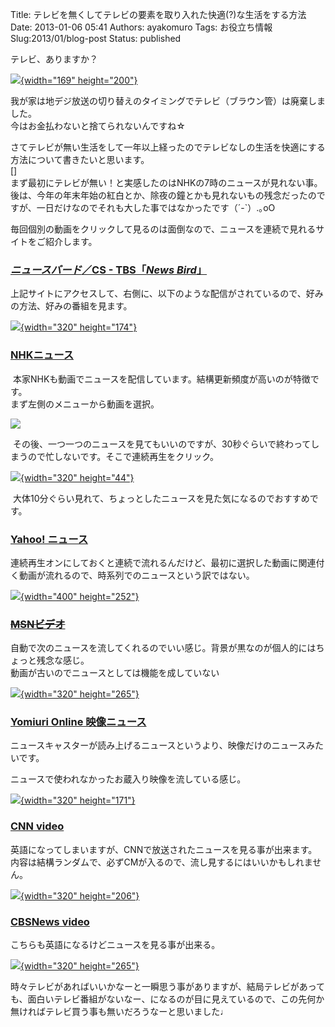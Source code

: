 Title: テレビを無くしてテレビの要素を取り入れた快適(?)な生活をする方法
Date: 2013-01-06 05:41
Authors: ayakomuro
Tags:  お役立ち情報
Slug:2013/01/blog-post
Status: published

テレビ、ありますか？


[![](http://3.bp.blogspot.com/-CWSxGr1aFS0/UOkPWVbURfI/AAAAAAAAWBU/u5iuzIOZyEk/s200/clip-art-television-336826.jpg){width="169"
height="200"}](http://3.bp.blogspot.com/-CWSxGr1aFS0/UOkPWVbURfI/AAAAAAAAWBU/u5iuzIOZyEk/s1600/clip-art-television-336826.jpg)

我が家は地デジ放送の切り替えのタイミングでテレビ（ブラウン管）は廃棄しました。  
今はお金払わないと捨てられないんですね☆

さてテレビが無い生活をして一年以上経ったのでテレビなしの生活を快適にする方法について書きたいと思います。  
[]  
まず最初にテレビが無い！と実感したのはNHKの7時のニュースが見れない事。後は、今年の年末年始の紅白とか、除夜の鐘とかも見れないもの残念だったのですが、一日だけなのでそれも大した事ではなかったです（´-\`）.｡oO



毎回個別の動画をクリックして見るのは面倒なので、ニュースを連続で見れるサイトをご紹介します。









### [*ニュースバード*／CS - TBS「*News Bird*」](http://www.tbs.co.jp/newsbird/)



上記サイトにアクセスして、右側に、以下のような配信がされているので、好みの方法、好みの番組を見ます。

[![](http://1.bp.blogspot.com/-RY7W-AkGzRM/UOkGkGxaB1I/AAAAAAAAV_A/Gomxp7tHcfA/s320/%E3%82%B9%E3%82%AF%E3%83%AA%E3%83%BC%E3%83%B3%E3%82%B7%E3%83%A7%E3%83%83%E3%83%88+2013-01-06+14.07.13.png){width="320"
height="174"}](http://1.bp.blogspot.com/-RY7W-AkGzRM/UOkGkGxaB1I/AAAAAAAAV_A/Gomxp7tHcfA/s1600/%E3%82%B9%E3%82%AF%E3%83%AA%E3%83%BC%E3%83%B3%E3%82%B7%E3%83%A7%E3%83%83%E3%83%88+2013-01-06+14.07.13.png)



### [NHKニュース](http://www3.nhk.or.jp/news/)

 本家NHKも動画でニュースを配信しています。結構更新頻度が高いのが特徴です。  
まず左側のメニューから動画を選択。

[![](http://1.bp.blogspot.com/-nokqgWxSqzw/T-ccSJPhALI/AAAAAAAASko/9S7CLO3zm1w/s1600/%E3%82%B9%E3%82%AF%E3%83%AA%E3%83%BC%E3%83%B3%E3%82%B7%E3%83%A7%E3%83%83%E3%83%88+2012-06-24+22.54.09.png)](http://1.bp.blogspot.com/-nokqgWxSqzw/T-ccSJPhALI/AAAAAAAASko/9S7CLO3zm1w/s1600/%E3%82%B9%E3%82%AF%E3%83%AA%E3%83%BC%E3%83%B3%E3%82%B7%E3%83%A7%E3%83%83%E3%83%88+2012-06-24+22.54.09.png)

 その後、一つ一つのニュースを見てもいいのですが、30秒ぐらいで終わってしまうので忙しないです。そこで連続再生をクリック。

[![](http://2.bp.blogspot.com/-jEG9YcKrJBc/T-cdcuIM6yI/AAAAAAAASkw/3Kxqz0gynYI/s320/%E3%82%B9%E3%82%AF%E3%83%AA%E3%83%BC%E3%83%B3%E3%82%B7%E3%83%A7%E3%83%83%E3%83%88+2012-06-24+22.55.56.png){width="320"
height="44"}](http://2.bp.blogspot.com/-jEG9YcKrJBc/T-cdcuIM6yI/AAAAAAAASkw/3Kxqz0gynYI/s1600/%E3%82%B9%E3%82%AF%E3%83%AA%E3%83%BC%E3%83%B3%E3%82%B7%E3%83%A7%E3%83%83%E3%83%88+2012-06-24+22.55.56.png)

 大体10分ぐらい見れて、ちょっとしたニュースを見た気になるのでおすすめです。

### [Yahoo! ニュース](http://headlines.yahoo.co.jp/videonews)

連続再生オンにしておくと連続で流れるんだけど、最初に選択した動画に関連付く動画が流れるので、時系列でのニュースという訳ではない。

[![](http://4.bp.blogspot.com/-W29sY_o0kzw/UOkKuJXd3PI/AAAAAAAAWAE/_nnKsEwXrB8/s400/%E3%82%B9%E3%82%AF%E3%83%AA%E3%83%BC%E3%83%B3%E3%82%B7%E3%83%A7%E3%83%83%E3%83%88+2013-01-06+14.22.52.png){width="400"
height="252"}](http://4.bp.blogspot.com/-W29sY_o0kzw/UOkKuJXd3PI/AAAAAAAAWAE/_nnKsEwXrB8/s1600/%E3%82%B9%E3%82%AF%E3%83%AA%E3%83%BC%E3%83%B3%E3%82%B7%E3%83%A7%E3%83%83%E3%83%88+2013-01-06+14.22.52.png)

### [~~MSNビデオ~~](http://video.jp.msn.com/)

自動で次のニュースを流してくれるのでいい感じ。背景が黒なのが個人的にはちょっと残念な感じ。  
動画が古いのでニュースとしては機能を成していない

[![](http://2.bp.blogspot.com/-xcsl3CC6MIg/UOkLol2FQjI/AAAAAAAAWAg/JWWuVmbqe6g/s320/%E3%82%B9%E3%82%AF%E3%83%AA%E3%83%BC%E3%83%B3%E3%82%B7%E3%83%A7%E3%83%83%E3%83%88+2013-01-06+14.28.53.png){width="320"
height="265"}](http://2.bp.blogspot.com/-xcsl3CC6MIg/UOkLol2FQjI/AAAAAAAAWAg/JWWuVmbqe6g/s1600/%E3%82%B9%E3%82%AF%E3%83%AA%E3%83%BC%E3%83%B3%E3%82%B7%E3%83%A7%E3%83%83%E3%83%88+2013-01-06+14.28.53.png)

### [Yomiuri Online 映像ニュース](http://www.yomiuri.co.jp/stream/m_news/)



ニュースキャスターが読み上げるニュースというより、映像だけのニュースみたいです。





ニュースで使われなかったお蔵入り映像を流している感じ。











[![](http://1.bp.blogspot.com/--TkrvrOPxXY/UOkMQDSp8KI/AAAAAAAAWA4/IiwnI50YfEM/s320/%E3%82%B9%E3%82%AF%E3%83%AA%E3%83%BC%E3%83%B3%E3%82%B7%E3%83%A7%E3%83%83%E3%83%88+2013-01-06+14.31.30.png){width="320"
height="171"}](http://1.bp.blogspot.com/--TkrvrOPxXY/UOkMQDSp8KI/AAAAAAAAWA4/IiwnI50YfEM/s1600/%E3%82%B9%E3%82%AF%E3%83%AA%E3%83%BC%E3%83%B3%E3%82%B7%E3%83%A7%E3%83%83%E3%83%88+2013-01-06+14.31.30.png)

### [CNN video](http://edition.cnn.com/video/)

英語になってしまいますが、CNNで放送されたニュースを見る事が出来ます。内容は結構ランダムで、必ずCMが入るので、流し見するにはいいかもしれません。

[![](http://4.bp.blogspot.com/-wWFz-1KZVck/UOkIFQmxvPI/AAAAAAAAV_c/4ItMFSHA2hQ/s320/%E3%82%B9%E3%82%AF%E3%83%AA%E3%83%BC%E3%83%B3%E3%82%B7%E3%83%A7%E3%83%83%E3%83%88+2013-01-06+14.13.40.png){width="320"
height="206"}](http://4.bp.blogspot.com/-wWFz-1KZVck/UOkIFQmxvPI/AAAAAAAAV_c/4ItMFSHA2hQ/s1600/%E3%82%B9%E3%82%AF%E3%83%AA%E3%83%BC%E3%83%B3%E3%82%B7%E3%83%A7%E3%83%83%E3%83%88+2013-01-06+14.13.40.png)

### [CBSNews video](http://www.cbsnews.com/video/)



こちらも英語になるけどニュースを見る事が出来る。







[![](http://4.bp.blogspot.com/-lI7cU9FlAkQ/UOkJsS4tmjI/AAAAAAAAV_4/re-RS2bO1c0/s320/%E3%82%B9%E3%82%AF%E3%83%AA%E3%83%BC%E3%83%B3%E3%82%B7%E3%83%A7%E3%83%83%E3%83%88+2013-01-06+14.20.12.png){width="320"
height="265"}](http://4.bp.blogspot.com/-lI7cU9FlAkQ/UOkJsS4tmjI/AAAAAAAAV_4/re-RS2bO1c0/s1600/%E3%82%B9%E3%82%AF%E3%83%AA%E3%83%BC%E3%83%B3%E3%82%B7%E3%83%A7%E3%83%83%E3%83%88+2013-01-06+14.20.12.png)







時々テレビがあればいいかなーと一瞬思う事がありますが、結局テレビがあっても、面白いテレビ番組がないなー、になるのが目に見えているので、この先何か無ければテレビ買う事も無いだろうなーと思いました♩


